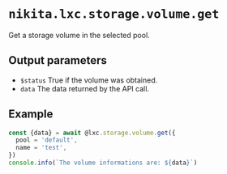 
# `nikita.lxc.storage.volume.get`

Get a storage volume in the selected pool.

## Output parameters

* `$status`
  True if the volume was obtained.
* `data`
  The data returned by the API call.

## Example

```js
const {data} = await @lxc.storage.volume.get({
  pool = 'default',
  name = 'test',
})
console.info(`The volume informations are: ${data}`)
```
